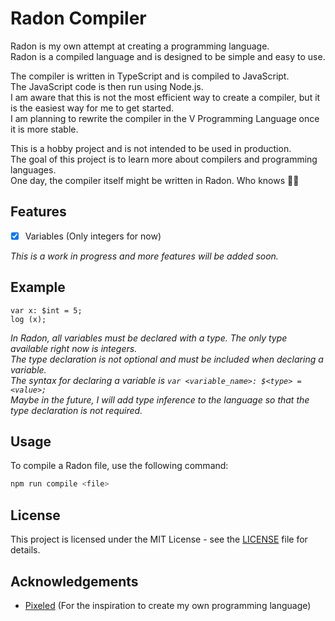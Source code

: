 # Radon Compiler

Radon is my own attempt at creating a programming language. <br>
Radon is a compiled language and is designed to be simple and easy to use.

The compiler is written in TypeScript and is compiled to JavaScript. <br>
The JavaScript code is then run using Node.js. <br>
I am aware that this is not the most efficient way to create a compiler, but it is the easiest way for me to get started. <br>
I am planning to rewrite the compiler in the V Programming Language once it is more stable.

This is a hobby project and is not intended to be used in production. <br>
The goal of this project is to learn more about compilers and programming languages.<br>
One day, the compiler itself might be written in Radon. Who knows 🤷‍♂️

## Features

- [x] Variables (Only integers for now)

_This is a work in progress and more features will be added soon._

## Example

```Radon
var x: $int = 5;
log (x);
```

_In Radon, all variables must be declared with a type. The only type available right now is integers._ <br>
_The type declaration is not optional and must be included when declaring a variable._ <br>
_The syntax for declaring a variable is `var <variable_name>: $<type> = <value>;`_ <br>
_Maybe in the future, I will add type inference to the language so that the type declaration is not required._

## Usage

To compile a Radon file, use the following command:

```bash
npm run compile <file>
```

## License

This project is licensed under the MIT License - see the [LICENSE](LICENSE) file for details.

## Acknowledgements

- [Pixeled](https://www.youtube.com/@pixeled-yt) (For the inspiration to create my own programming language)